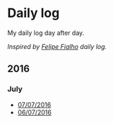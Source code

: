 # Daily log

My daily log day after day.   

*Inspired by [Felipe Fialho](https://github.com/lfeh/dailylog) daily log.*

## 2016

### July

- [07/07/2016](/log/2016/2016-07-07.md)
- [06/07/2016](/log/2016/2016-07-06.md)
